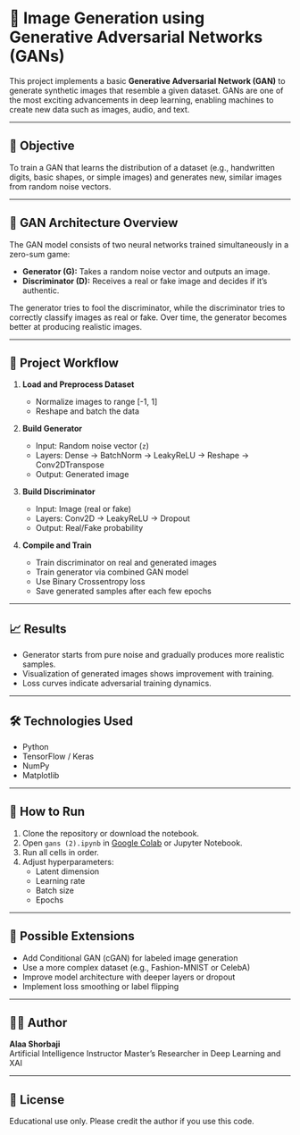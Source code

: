 # 🧠 Image Generation using Generative Adversarial Networks (GANs)

This project implements a basic **Generative Adversarial Network (GAN)** to generate synthetic images that resemble a given dataset. GANs are one of the most exciting advancements in deep learning, enabling machines to create new data such as images, audio, and text.

---

## 🎯 Objective

To train a GAN that learns the distribution of a dataset (e.g., handwritten digits, basic shapes, or simple images) and generates new, similar images from random noise vectors.

---

## 🧠 GAN Architecture Overview

The GAN model consists of two neural networks trained simultaneously in a zero-sum game:
- **Generator (G):** Takes a random noise vector and outputs an image.
- **Discriminator (D):** Receives a real or fake image and decides if it’s authentic.

The generator tries to fool the discriminator, while the discriminator tries to correctly classify images as real or fake. Over time, the generator becomes better at producing realistic images.

---

## 🧪 Project Workflow

1. **Load and Preprocess Dataset**
   - Normalize images to range [-1, 1]
   - Reshape and batch the data

2. **Build Generator**
   - Input: Random noise vector (`z`)
   - Layers: Dense → BatchNorm → LeakyReLU → Reshape → Conv2DTranspose
   - Output: Generated image

3. **Build Discriminator**
   - Input: Image (real or fake)
   - Layers: Conv2D → LeakyReLU → Dropout
   - Output: Real/Fake probability

4. **Compile and Train**
   - Train discriminator on real and generated images
   - Train generator via combined GAN model
   - Use Binary Crossentropy loss
   - Save generated samples after each few epochs

---

## 📈 Results

- Generator starts from pure noise and gradually produces more realistic samples.
- Visualization of generated images shows improvement with training.
- Loss curves indicate adversarial training dynamics.

---

## 🛠️ Technologies Used

- Python
- TensorFlow / Keras
- NumPy
- Matplotlib

---

## 🚀 How to Run

1. Clone the repository or download the notebook.
2. Open `gans (2).ipynb` in [Google Colab](https://colab.research.google.com/) or Jupyter Notebook.
3. Run all cells in order.
4. Adjust hyperparameters:
   - Latent dimension
   - Learning rate
   - Batch size
   - Epochs

---

## 📌 Possible Extensions

- Add Conditional GAN (cGAN) for labeled image generation
- Use a more complex dataset (e.g., Fashion-MNIST or CelebA)
- Improve model architecture with deeper layers or dropout
- Implement loss smoothing or label flipping

---

## 👩‍💻 Author

**Alaa Shorbaji**  
Artificial Intelligence Instructor
Master’s Researcher in Deep Learning and XAI  


---

## 📜 License

Educational use only. Please credit the author if you use this code.
